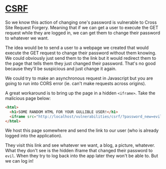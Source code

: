 # [CSRF](http://localhost/vulnerabilities/csrf/)

So we know this action of changing one's password is vulnerable to 
Cross Site Request Forgery. Meaning that if we can get a user to 
execute the GET request while they are logged in, we can get them to 
change their password to whatever we want.

The idea would be to send a user to a webpage we created that would execute 
the GET request to change their password without them knowing. We could obviously 
just send them to the link but it would redirect them to the page that tells them 
they just changed their password. That's no good because they'll be suspicious and 
just change it again.

We could try to make an asynchronous request in Javascript but you are going to run 
into CORS error (ie. can't make requests across origins).

A great workaround is to bring up the page in a hidden `<iframe>`. Take the malicious page below:

```html
<html>
  <h1>SOME RANDOM HTML FOR YOUR GULLIBLE USER!</h1>
  <iframe src="http://localhost/vulnerabilities/csrf/?password_new=evil&password_conf=evil&Change=Change#" style="display:none;"></iframe>
</html>
```

We host this page somewhere and send the link to our user (who is already logged into the application).

They visit this link and see whatever we want, a blog, a picture, whatever. What they don't see is 
the hidden iframe that changed their password to `evil`. When they try to log back into the app later they 
won't be able to. But we can log in!
